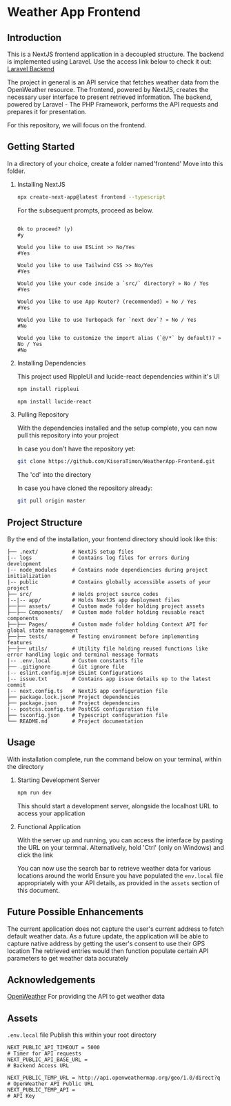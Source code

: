 # Weather App Frontend

## Introduction

This is a NextJS frontend application in a decoupled structure. The backend is implemented using Laravel.
Use the access link below to check it out:
[Laravel Backend](https://github.com/KiseraTimon/WeatherApp-Backend.git)

The project in general is an API service that fetches weather data from the OpenWeather resource.
The frontend, powered by NextJS, creates the necessary user interface to present retrieved information.
The backend, powered by Laravel - The PHP Framework, performs the API requests and prepares it for presentation.

For this repository, we will focus on the frontend.

## Getting Started

In a directory of your choice, create a folder named'frontend'
Move into this folder.

1. Installing NextJS

    ```bash
    npx create-next-app@latest frontend --typescript
    ```

    For the subsequent prompts, proceed as below.

    ```t

    Ok to proceed? (y)
    #y

    Would you like to use ESLint >> No/Yes
    #Yes

    Would you like to use Tailwind CSS >> No/Yes
    #Yes

    Would you like your code inside a `src/` directory? » No / Yes
    #Yes

    Would you like to use App Router? (recommended) » No / Yes
    #Yes

    Would you like to use Turbopack for `next dev`? » No / Yes
    #No

    Would you like to customize the import alias (`@/*` by default)? » No / Yes
    #No

    ```

2. Installing Dependencies

    This project used RippleUI and lucide-react dependencies within it's UI

    ```bash
    npm install rippleui
    ```

    ```bash
    npm install lucide-react
    ```

3. Pulling Repository

    With the dependencies installed and the setup complete, you can now pull this repository into your project

    In case you don't have the repository yet:

    ```bash
    git clone https://github.com/KiseraTimon/WeatherApp-Frontend.git
    ```

    The 'cd' into the directory

    In case you have cloned the repository already:

    ```bash
    git pull origin master
    ```

## Project Structure

By the end of the installation, your frontend directory should look like this:

```t
├── .next/           # NextJS setup files
|-- logs             # Contains log files for errors during development
|-- node_modules     # Contains node dependiencies during project initialization
|-- public           # Contains globally accessible assets of your project
├── src/             # Holds project source codes
|--|-- app/          # Holds NextJS app deployment files
├──├── assets/       # Custom made folder holding project assets
├──├── Components/   # Custom made folder holding reusable react components
├──├── Pages/        # Custom made folder holding Context API for global state management
├──├── tests/        # Testing environment before implementing features
├──├── utils/        # Utility file holding reused functions like error handling logic and terminal message formats
|-- .env.local       # Custom constants file
├── .gitignore       # Git ignore file
|-- eslint.config.mjs# ESLint Configurations
|-- issue.txt        # Contains app issue details up to the latest commit
|-- next.config.ts   # NextJS app configuration file
├── package.lock.json# Project dependencies
├── package.json     # Project dependencies
|-- postcss.config.ts# PostCSS configuration file
├── tsconfig.json    # Typescript configuration file
└── README.md        # Project documentation
```

## Usage

With installation complete, run the command below on your terminal, within the directory

1. Starting Development Server

    ```bash
    npm run dev
    ```

    This should start a development server, alongside the localhost URL to access your application

2. Functional Application

    With the server up and running, you can access the interface by pasting the URL on your termnal.
    Alternatively, hold 'Ctrl' (only on Windows) and click the link

    You can now use the search bar to retrieve weather data for various locations around the world
    Ensure you have populated the `env.local` file appropriately with your API details, as provided in the `assets` section of this document.

## Future Possible Enhancements

The current application does not capture the user's current address to fetch default weather data.
As a future update, the application will be able to capture native address by getting the user's consent to use their GPS location
The retrieved entries would then function populate certain API parameters to get weather data accurately

## Acknowledgements

[OpenWeather](https://openweathermap.org/) For providing the API to get weather data

## Assets

`.env.local` file
Publish this within your root directory

```t
NEXT_PUBLIC_API_TIMEOUT = 5000                                              # Timer for API requests
NEXT_PUBLIC_API_BASE_URL =                                                  # Backend Access URL

NEXT_PUBLIC_TEMP_URL = http://api.openweathermap.org/geo/1.0/direct?q       # OpenWeather API Public URL
NEXT_PUBLIC_TEMP_API =                                                      # API Key
```

